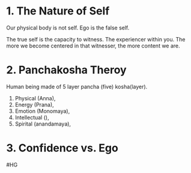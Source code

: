 # 1. The Nature of Self

Our physical body is not self. 
Ego is the false self. 

The true self is the capacity to witness. 
The experiencer within you.
The more we become centered in that witnesser, the more content we are.
# 2. Panchakosha Theroy

Human being made of 5 layer pancha (five) kosha(layer).
1. Physical (Anna), 
2. Energy (Prana), 
3. Emotion (Monomaya), 
4. Intellectual (), 
5. Spirital (anandamaya), 

# 3. Confidence vs. Ego

#HG
